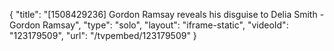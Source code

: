 {
    "title": "[1508429236] Gordon Ramsay reveals his disguise to Delia Smith - Gordon Ramsay",
    "type": "solo",
    "layout": "iframe-static",
    "videoId": "123179509",
    "url": "\/tvpembed\/123179509"
}